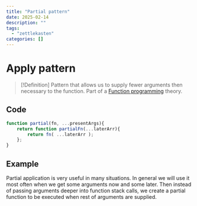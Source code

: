 ```yaml
---
title: "Partial pattern"
date: 2025-02-14
description: ""
tags: 
  - "zettlekasten"
categories: []
---
```


# Apply pattern
> [!Definition]
> Pattern that allows us to supply fewer arguments then necessary to the function. Part of a [Function programming](Function%20programming) theory.

## Code
```js
function partial(fn, ...presentArgs){
	return function partialFn(...laterArr){
		return fn( ...laterArr );
	};
}
```

## Example
Partial application is very useful in many situations. In general we will use it most often when we get some arguments now and some later. Then instead of passing arguments deeper into function stack calls, we create a partial function to be executed when rest of arguments are supplied.